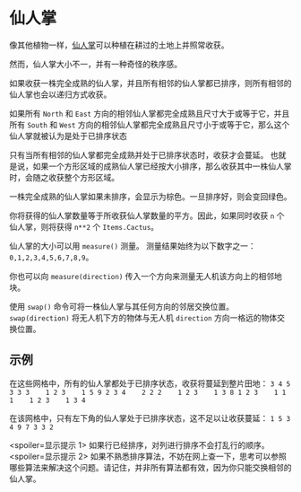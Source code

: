 # 仙人掌
像其他植物一样，[仙人掌](objects/cactus)可以种植在耕过的土地上并照常收获。

然而，仙人掌大小不一，并有一种奇怪的秩序感。

如果收获一株完全成熟的仙人掌，并且所有相邻的仙人掌都已排序，则所有相邻的仙人掌也会以递归方式收获。

如果所有 `North` 和 `East` 方向的相邻仙人掌都完全成熟且尺寸大于或等于它，并且所有 `South` 和 `West` 方向的相邻仙人掌都完全成熟且尺寸小于或等于它，那么这个仙人掌就被认为是处于已排序状态

只有当所有相邻的仙人掌都完全成熟并处于已排序状态时，收获才会蔓延。
也就是说，如果一个方形区域的成熟仙人掌已经按大小排序，那么收获其中一株仙人掌时，会随之收获整个方形区域。

一株完全成熟的仙人掌如果未排序，会显示为棕色。一旦排序好，则会变回绿色。

你将获得的仙人掌数量等于所收获仙人掌数量的平方。因此，如果同时收获 `n` 个仙人掌，则将获得 `n**2` 个 `Items.Cactus`。

仙人掌的大小可以用 `measure()` 测量。
测量结果始终为以下数字之一：`0,1,2,3,4,5,6,7,8,9`。

你也可以向 `measure(direction)` 传入一个方向来测量无人机该方向上的相邻地块。

使用 `swap()` 命令可将一株仙人掌与其任何方向的邻居交换位置。
`swap(direction)` 将无人机下方的物体与无人机 `direction` 方向一格远的物体交换位置。

## 示例
在这些网格中，所有的仙人掌都处于已排序状态，收获将蔓延到整片田地：
`3 4 5    3 3 3    1 2 3    1 5 9
2 3 4    2 2 2    1 2 3    1 3 8
1 2 3    1 1 1    1 2 3    1 3 4`

在该网格中，只有左下角的仙人掌处于已排序状态，这不足以让收获蔓延：
`1 5 3
4 9 7
3 3 2`

<spoiler=显示提示 1>
如果行已经排序，对列进行排序不会打乱行的顺序。
</spoiler>
<spoiler=显示提示 2>
如果不熟悉排序算法，不妨在网上查一下，思考可以参照哪些算法来解决这个问题。请记住，并非所有算法都有效，因为你只能交换相邻的仙人掌。
</spoiler>